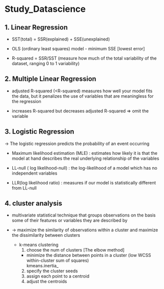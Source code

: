 # Study_Datascience

## 1. Linear Regression

* SST(total) = SSR(explained) + SSE(unexplained)

* OLS (ordinary least squares) model - minimum SSE [lowest error]

* R-squared = SSR/SST (measure how much of the total variability of the dataset, ranging 0 to 1 variability)

## 2. Multiple Linear Regression

* adjusted R-squared (<R-squared) measures how well your model fits the data, but it penalizes the use of variables that are meaningless for the regression

* increases R-squared but decreases adjusted R-squared ⇒ omit the variable

## 3. Logistic Regression
-> The logistic regression predicts the probability of an event occurring

* Maximum likelihood estimation (MLE) : estimates how likely it is that the model at hand describes the real underlying relationship of the variables

* LL-null ( log likelihood-null) : the log-likelihood of a model which has no independent variables

* LLR(log likelihood ratio) : measures if our model is statistically different from LL-null


## 4. cluster analysis 
* multivariate statistical technique that groups observations on the basis some of their features or variables they are described by

* → maximize the similarity of observations within a cluster and maximize the dissimilarity between clusters

  * k-means clustering
    1. choose the num of clusters [The elbow method]
      * minimize the distance between points in a cluster (low WCSS within-cluster sum of squares)
        <br> kmeans.inertia_</br>
    2. specify the cluster seeds
    3. assign each point to a centroid
    4. adjust the centroids
    
